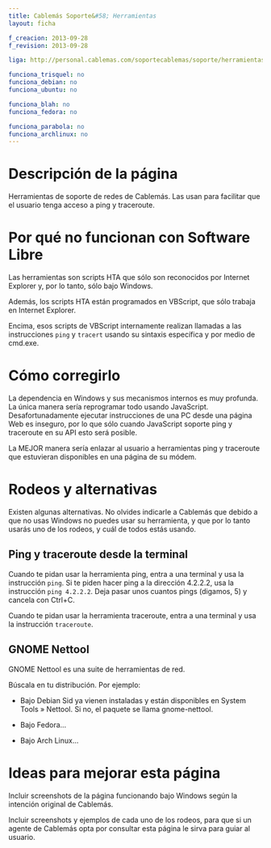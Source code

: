 ```yaml
---
title: Cablemás Soporte&#58; Herramientas
layout: ficha

f_creacion: 2013-09-28
f_revision: 2013-09-28

liga: http://personal.cablemas.com/soportecablemas/soporte/herramientas.html

funciona_trisquel: no
funciona_debian: no
funciona_ubuntu: no

funciona_blah: no
funciona_fedora: no

funciona_parabola: no
funciona_archlinux: no
---
```


# Descripción de la página

Herramientas de soporte de redes de Cablemás. Las usan para facilitar que el usuario tenga acceso a ping y traceroute.

# Por qué no funcionan con Software Libre

Las herramientas son scripts HTA que sólo son reconocidos por Internet Explorer y, por lo tanto, sólo bajo Windows.

Además, los scripts HTA están programados en VBScript, que sólo trabaja en Internet Explorer.

Encima, esos scripts de VBScript internamente realizan llamadas a las instrucciones `ping` y `tracert` usando su sintaxis específica y por medio de cmd.exe.

# Cómo corregirlo

La dependencia en Windows y sus mecanismos internos es muy profunda. La única manera sería reprogramar todo usando JavaScript. Desafortunadamente ejecutar instrucciones de una PC desde una página Web es inseguro, por lo que sólo cuando JavaScript soporte ping y traceroute en su API esto será posible.

La MEJOR manera sería enlazar al usuario a herramientas ping y traceroute que estuvieran disponibles en una página de su módem.

# Rodeos y alternativas

Existen algunas alternativas. No olvides indicarle a Cablemás que debido a que no usas Windows no puedes usar su herramienta, y que por lo tanto usarás uno de los rodeos, y cuál de todos estás usando.

## Ping y traceroute desde la terminal

Cuando te pidan usar la herramienta ping, entra a una terminal y usa la instrucción `ping`. Si te piden hacer ping a la dirección 4.2.2.2, usa la instrucción `ping 4.2.2.2`. Deja pasar unos cuantos pings (digamos, 5) y cancela con Ctrl+C.

Cuando te pidan usar la herramienta traceroute, entra a una terminal y usa la instrucción `traceroute`.

## GNOME Nettool

GNOME Nettool es una suite de herramientas de red.

Búscala en tu distribución. Por ejemplo:

* Bajo Debian Sid ya vienen instaladas y están disponibles en System Tools » Nettool. Si no, el paquete se llama gnome-nettool.

* Bajo Fedora...

* Bajo Arch Linux...

# Ideas para mejorar esta página

Incluir screenshots de la página funcionando bajo Windows según la intención original de Cablemás.

Incluir screenshots y ejemplos de cada uno de los rodeos, para que si un agente de Cablemás opta por consultar esta página le sirva para guiar al usuario.
